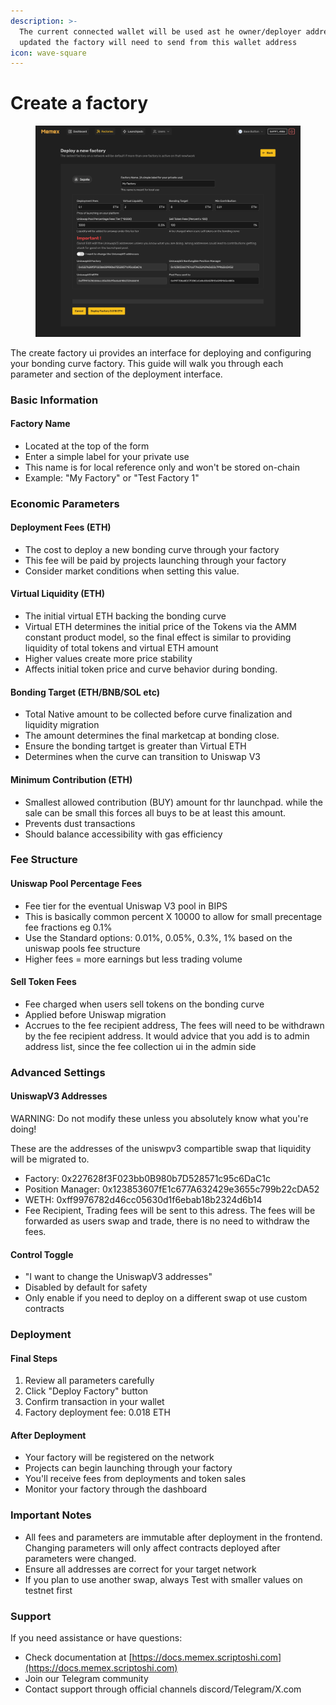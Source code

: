 ```yaml
---
description: >-
  The current connected wallet will be used ast he owner/deployer address. Any
  updated the factory will need to send from this wallet address
icon: wave-square
---
```


# Create a factory



<figure><img src=".gitbook/assets/-Memex.jpg" alt=""><figcaption></figcaption></figure>

The create factory ui provides an interface for deploying and configuring your bonding curve factory. This guide will walk you through each parameter and section of the deployment interface.

### Basic Information

#### Factory Name

* Located at the top of the form
* Enter a simple label for your private use
* This name is for local reference only and won't be stored on-chain
* Example: "My Factory" or "Test Factory 1"

### Economic Parameters

#### Deployment Fees (ETH)

* The cost to deploy a new bonding curve through your factory
* This fee will be paid by projects launching through your factory
* Consider market conditions when setting this value.

#### Virtual Liquidity (ETH)

* The initial virtual ETH backing the bonding curve
* Virtual ETH determines the initial price of the Tokens via the AMM constant product model, so the final effect is similar to providing liquidity of total tokens and virtual ETH amount
* Higher values create more price stability
* Affects initial token price and curve behavior during bonding.

#### Bonding Target (ETH/BNB/SOL etc)

* Total Native amount to be collected before curve finalization and liquidity migration
* The amount determines the final marketcap at bonding close.
* Ensure the  bonding tartget is  greater than Virtual ETH
* Determines when the curve can transition to Uniswap V3

#### Minimum Contribution (ETH)

* Smallest allowed contribution (BUY) amount for thr launchpad. while the sale can be small this forces all buys to be at least this amount.
* Prevents dust transactions
* Should balance accessibility with gas efficiency

### Fee Structure

#### Uniswap Pool Percentage Fees

* Fee tier for the eventual Uniswap V3 pool in BIPS
* This is basically common percent X 10000 to allow for small precentage fee fractions eg 0.1%
* Use the Standard options: 0.01%, 0.05%, 0.3%, 1% based on the uniswap pools fee structure
* Higher fees = more earnings but less trading volume

#### Sell Token Fees

* Fee charged when users sell tokens on the bonding curve
* Applied before Uniswap migration
* Accrues to the fee recipient address, The fees will need to be withdrawn by the fee recipient address. It would advice that you add is to admin address list, since the fee collection ui in the admin side

### Advanced Settings

#### UniswapV3 Addresses

WARNING: Do not modify these unless you absolutely know what you're doing!

These are the addresses of the uniswpv3 compartible swap that liquidity will be migrated to.

* Factory: 0x227628f3F023bb0B980b7D528571c95c6DaC1c
* Position Manager: 0x123853607fE1c677A632429e3655c799b22cDA52
* WETH: 0xff9976782d46cc05630d1f6ebab18b2324d6b14
* Fee Recipient, Trading fees will be sent to this adress. The fees will be forwarded as users swap and trade, there is no need to withdraw the fees.

#### Control Toggle

* "I want to change the UniswapV3 addresses"
* Disabled by default for safety
* Only enable if you need to deploy on a different swap ot use custom contracts

### Deployment

#### Final Steps

1. Review all parameters carefully
2. Click "Deploy Factory" button
3. Confirm transaction in your wallet
4. Factory deployment fee: 0.018 ETH

#### After Deployment

* Your factory will be registered on the network
* Projects can begin launching through your factory
* You'll receive fees from deployments and token sales
* Monitor your factory through the dashboard

### Important Notes

* All fees and parameters are immutable after deployment in the frontend. Changing parameters will only affect contracts deployed after parameters were changed.
* Ensure all addresses are correct for your target network
* If you plan to use another swap, always Test with smaller values on testnet first

### Support

If you need assistance or have questions:

* Check documentation at [https://docs.memex.scriptoshi.com](https://docs.memex.scriptoshi.com)
* Join our Telegram community
* Contact support through official channels discord/Telegram/X.com
